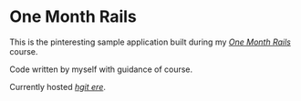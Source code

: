 # One Month Rails

This is the pinteresting sample application built during my [*One Month Rails*](http://onemonthrails.com) course.

Code written by myself with guidance of course.

Currently hosted [*hgit ere*](http://kp-pinteresting.herokuapp.com/).

